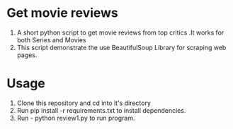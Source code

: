 # Get movie reviews
1. A short python script to get movie reviews from top critics .It works for both Series and Movies
2. This script demonstrate the use BeautifulSoup Library for scraping web pages.

# Usage
1. Clone this repository and cd into it's directory
2. Run pip install -r requirements.txt to install dependencies.
3. Run - python review1.py to run program.